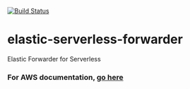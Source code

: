 [![Build Status](https://beats-ci.elastic.co/job/Library/job/elastic-serverless-forwarder-mbp/job/main/badge/icon)](https://beats-ci.elastic.co/job/Library/job/elastic-serverless-forwarder-mbp/job/main/)

# elastic-serverless-forwarder
Elastic Forwarder for Serverless


### For AWS documentation, [go here](https://github.com/elastic/elastic-serverless-forwarder/blob/main/docs/README-AWS.md)
